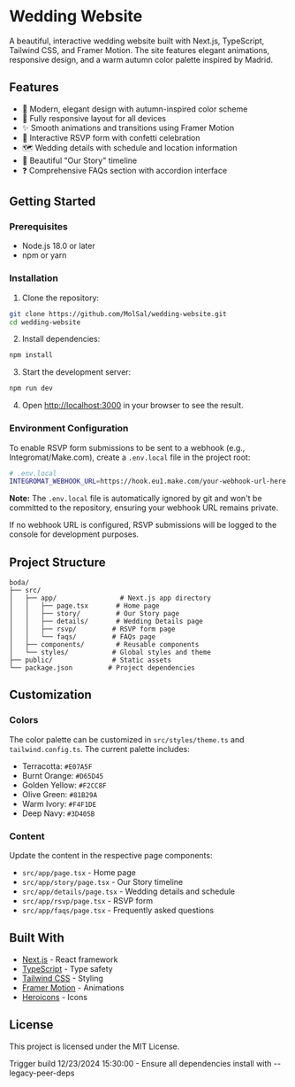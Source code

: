 # Wedding Website

A beautiful, interactive wedding website built with Next.js, TypeScript, Tailwind CSS, and Framer Motion. The site features elegant animations, responsive design, and a warm autumn color palette inspired by Madrid.

## Features

- 🎨 Modern, elegant design with autumn-inspired color scheme
- 📱 Fully responsive layout for all devices
- ✨ Smooth animations and transitions using Framer Motion
- 📅 Interactive RSVP form with confetti celebration
- 🗺️ Wedding details with schedule and location information
- 💑 Beautiful "Our Story" timeline
- ❓ Comprehensive FAQs section with accordion interface

## Getting Started

### Prerequisites

- Node.js 18.0 or later
- npm or yarn

### Installation

1. Clone the repository:
```bash
git clone https://github.com/MolSal/wedding-website.git
cd wedding-website
```

2. Install dependencies:
```bash
npm install
```

3. Start the development server:
```bash
npm run dev
```

4. Open [http://localhost:3000](http://localhost:3000) in your browser to see the result.

### Environment Configuration

To enable RSVP form submissions to be sent to a webhook (e.g., Integromat/Make.com), create a `.env.local` file in the project root:

```bash
# .env.local
INTEGROMAT_WEBHOOK_URL=https://hook.eu1.make.com/your-webhook-url-here
```

**Note:** The `.env.local` file is automatically ignored by git and won't be committed to the repository, ensuring your webhook URL remains private.

If no webhook URL is configured, RSVP submissions will be logged to the console for development purposes.

## Project Structure

```
boda/
├── src/
│   ├── app/                # Next.js app directory
│   │   ├── page.tsx       # Home page
│   │   ├── story/         # Our Story page
│   │   ├── details/       # Wedding Details page
│   │   ├── rsvp/         # RSVP form page
│   │   └── faqs/         # FAQs page
│   ├── components/        # Reusable components
│   └── styles/           # Global styles and theme
├── public/               # Static assets
└── package.json         # Project dependencies
```

## Customization

### Colors

The color palette can be customized in `src/styles/theme.ts` and `tailwind.config.ts`. The current palette includes:

- Terracotta: `#E07A5F`
- Burnt Orange: `#D65D45`
- Golden Yellow: `#F2CC8F`
- Olive Green: `#81B29A`
- Warm Ivory: `#F4F1DE`
- Deep Navy: `#3D405B`

### Content

Update the content in the respective page components:

- `src/app/page.tsx` - Home page
- `src/app/story/page.tsx` - Our Story timeline
- `src/app/details/page.tsx` - Wedding details and schedule
- `src/app/rsvp/page.tsx` - RSVP form
- `src/app/faqs/page.tsx` - Frequently asked questions

## Built With

- [Next.js](https://nextjs.org/) - React framework
- [TypeScript](https://www.typescriptlang.org/) - Type safety
- [Tailwind CSS](https://tailwindcss.com/) - Styling
- [Framer Motion](https://www.framer.com/motion/) - Animations
- [Heroicons](https://heroicons.com/) - Icons

## License

This project is licensed under the MIT License.

Trigger build 12/23/2024 15:30:00 - Ensure all dependencies install with --legacy-peer-deps
